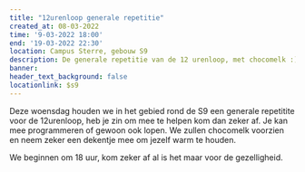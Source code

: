 ```yaml
---
title: "12urenloop generale repetitie"
created_at: 08-03-2022
time: '9-03-2022 18:00'
end: '19-03-2022 22:30'
location: Campus Sterre, gebouw S9
description: De generale repetitie van de 12 urenloop, met chocomelk :)
banner:
header_text_background: false
locationlink: $s9
---
```



Deze woensdag houden we in het gebied rond de S9 een generale repetitite voor de 12urenloop, heb je zin om mee te helpen kom dan zeker af.
Je kan mee programmeren of gewoon ook lopen.
We zullen chocomelk voorzien en neem zeker een dekentje mee om jezelf warm te houden.

We beginnen om 18 uur, kom zeker af al is het maar voor de gezelligheid.
